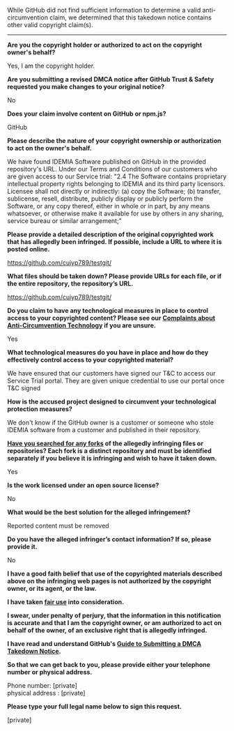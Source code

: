 While GitHub did not find sufficient information to determine a valid anti-circumvention claim, we determined that this takedown notice contains other valid copyright claim(s).

---

**Are you the copyright holder or authorized to act on the copyright owner's behalf?**

Yes, I am the copyright holder.

**Are you submitting a revised DMCA notice after GitHub Trust & Safety requested you make changes to your original notice?**

No

**Does your claim involve content on GitHub or npm.js?**

GitHub

**Please describe the nature of your copyright ownership or authorization to act on the owner's behalf.**

We have found IDEMIA Software published on GitHub in the provided repository's URL.
Under our Terms and Conditions of our customers who are given access to our Service trial: "2.4 The Software contains proprietary intellectual property rights belonging to IDEMIA and its third party licensors. Licensee shall not directly or indirectly: (a) copy the Software; (b) transfer, sublicense, resell, distribute, publicly display or publicly perform the Software, or any copy thereof, either in whole or in part, by any means whatsoever, or otherwise make it available for use by others in any sharing, service bureau or similar arrangement;"

**Please provide a detailed description of the original copyrighted work that has allegedly been infringed. If possible, include a URL to where it is posted online.**

https://github.com/cuiyp789/testgit/

**What files should be taken down? Please provide URLs for each file, or if the entire repository, the repository’s URL.**

https://github.com/cuiyp789/testgit/

**Do you claim to have any technological measures in place to control access to your copyrighted content? Please see our <a href="https://docs.github.com/articles/guide-to-submitting-a-dmca-takedown-notice#complaints-about-anti-circumvention-technology">Complaints about Anti-Circumvention Technology</a> if you are unsure.**

Yes

**What technological measures do you have in place and how do they effectively control access to your copyrighted material?**

We have ensured that our customers have signed our T&C to access our Service Trial portal. They are given unique credential to use our portal once T&C signed

**How is the accused project designed to circumvent your technological protection measures?**

We don't know if the GitHub owner is a customer or someone who stole IDEMIA software from a customer and published in their repository.

**<a href="https://docs.github.com/articles/dmca-takedown-policy#b-what-about-forks-or-whats-a-fork">Have you searched for any forks</a> of the allegedly infringing files or repositories? Each fork is a distinct repository and must be identified separately if you believe it is infringing and wish to have it taken down.**

Yes

**Is the work licensed under an open source license?**

No

**What would be the best solution for the alleged infringement?**

Reported content must be removed

**Do you have the alleged infringer’s contact information? If so, please provide it.**

No

**I have a good faith belief that use of the copyrighted materials described above on the infringing web pages is not authorized by the copyright owner, or its agent, or the law.**

**I have taken <a href="https://www.lumendatabase.org/topics/22">fair use</a> into consideration.**

**I swear, under penalty of perjury, that the information in this notification is accurate and that I am the copyright owner, or am authorized to act on behalf of the owner, of an exclusive right that is allegedly infringed.**

**I have read and understand GitHub's <a href="https://docs.github.com/articles/guide-to-submitting-a-dmca-takedown-notice/">Guide to Submitting a DMCA Takedown Notice</a>.**

**So that we can get back to you, please provide either your telephone number or physical address.**

Phone number: [private]  
physical address : [private]  

**Please type your full legal name below to sign this request.**

[private]  

